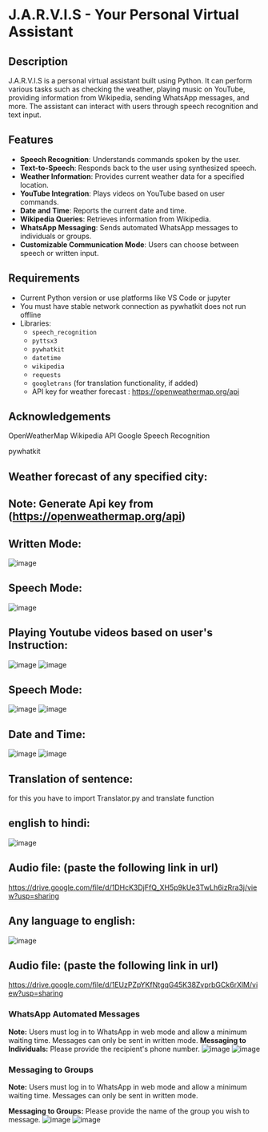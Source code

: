 # J.A.R.V.I.S - Your Personal Virtual Assistant

## Description
J.A.R.V.I.S is a personal virtual assistant built using Python. It can perform various tasks such as checking the weather, playing music on YouTube, providing information from Wikipedia, sending WhatsApp messages, and more. The assistant can interact with users through speech recognition and text input.

## Features
- **Speech Recognition**: Understands commands spoken by the user.
- **Text-to-Speech**: Responds back to the user using synthesized speech.
- **Weather Information**: Provides current weather data for a specified location.
- **YouTube Integration**: Plays videos on YouTube based on user commands.
- **Date and Time**: Reports the current date and time.
- **Wikipedia Queries**: Retrieves information from Wikipedia.
- **WhatsApp Messaging**: Sends automated WhatsApp messages to individuals or groups.
- **Customizable Communication Mode**: Users can choose between speech or written input.

## Requirements
-  Current Python version or use  platforms like VS Code or jupyter
-  You must have stable network connection as pywhatkit does not run offline
- Libraries:
  - `speech_recognition`
  - `pyttsx3`
  - `pywhatkit`
  - `datetime`
  - `wikipedia`
  - `requests`
  - `googletrans` (for translation functionality, if added)
  - API key for weather forecast : https://openweathermap.org/api
## Acknowledgements
OpenWeatherMap
Wikipedia API
Google Speech Recognition

pywhatkit
## Weather forecast of any specified city:
  ## Note: Generate Api key from (https://openweathermap.org/api)
  ## Written Mode:
![image](https://github.com/user-attachments/assets/989f5d87-6b71-4e77-940e-ea06b293881d)
   ## Speech Mode:
   ![image](https://github.com/user-attachments/assets/7643ffee-c730-45a1-8506-53047e82b24e)

## Playing Youtube videos based on user's Instruction:
![image](https://github.com/user-attachments/assets/a61088ed-dc8e-44b4-aa46-197a6e44c127)
![image](https://github.com/user-attachments/assets/0f82a722-56a0-4e2d-b513-37456a271f51)
## Speech Mode:
![image](https://github.com/user-attachments/assets/b6bdec1d-e724-4d57-a90d-79e7ba870a28)
![image](https://github.com/user-attachments/assets/2f525850-c7ce-42a6-a5e7-d8a2165e3ded)

## Date and Time:
 ![image](https://github.com/user-attachments/assets/f76b1af8-5ab1-468b-9951-a6ee179e5a96)
 ![image](https://github.com/user-attachments/assets/2de8e59a-e609-4341-9c3e-563b98c6b34c)
## Translation of sentence:
   for this you  have to import Translator.py and translate function
   ## english to hindi:
   ![image](https://github.com/user-attachments/assets/c8382fd6-cbcb-41ee-a178-593ab0d9e69f)
  ## Audio file: (paste the following link in url) 
   https://drive.google.com/file/d/1DHcK3DjFfQ_XH5p9kUe3TwLh6izRra3j/view?usp=sharing 
   ## Any language to english:
   ![image](https://github.com/user-attachments/assets/1848e6fe-704c-41e2-8bbe-cde67794316b)
  ## Audio file: (paste the following link in url) 
   https://drive.google.com/file/d/1EUzPZpYKfNtgqG45K38ZvprbGCk6rXlM/view?usp=sharing


### WhatsApp Automated Messages

**Note:** Users must log in to WhatsApp in web mode and allow a minimum waiting time. Messages can only be sent in written mode. 
**Messaging to Individuals:** Please provide the recipient's phone number.
![image](https://github.com/user-attachments/assets/4926f2cb-f852-4ef6-bc32-22615cd10687)
![image](https://github.com/user-attachments/assets/9f13c217-2a83-4844-9117-b770ee5a3a95)

### Messaging to Groups

**Note:** Users must log in to WhatsApp in web mode and allow a minimum waiting time. Messages can only be sent in written mode.

**Messaging to Groups:** Please provide the name of the group you wish to message.
![image](https://github.com/user-attachments/assets/96e6f3b1-5b9e-4af4-8195-3b5f7ccf1dbf)
![image](https://github.com/user-attachments/assets/92bee17b-c3f3-4acb-ad88-be42b9bae185)





  
   
       
  
    

   

   

   

   










